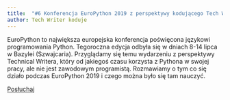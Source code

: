 ```yaml
---
title: 	"#6 Konferencja EuroPython 2019 z perspektywy kodującego Tech Writera"
author: Tech Writer koduje
---
```


EuroPython to największa europejska konferencja poświęcona językowi programowania Python. Tegoroczna edycja odbyła się w dniach 8-14 lipca w Bazylei (Szwajcaria).  Przyglądamy się temu wydarzeniu z perspektywy Technical Writera, który od jakiegoś czasu korzysta  z Pythona w swojej pracy, ale nie jest zawodowym programistą. Rozmawiamy o tym co się działo podczas EuroPython 2019 i czego można było się tam nauczyć.

<a class="btn btn-primary" href="https://anchor.fm/docdeveloper/episodes/6-Konferencja-EuroPython-2019-z-perspektywy-kodujcego-Tech-Writera-e4tons/a-akl07j" target="_blank"><i class="fas fa-headphones"></i> Posłuchaj</a>
